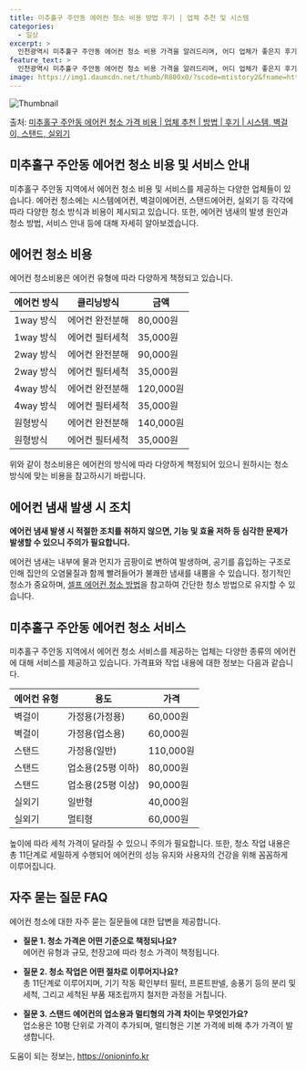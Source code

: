 ```yaml
---
title: 미추홀구 주안동 에어컨 청소 비용 방법 후기 | 업체 추천 및 시스템
categories:
  - 일상
excerpt: >
  인천광역시 미추홀구 주안동 에어컨 청소 비용 가격을 알려드리며, 어디 업체가 좋은지 후기를 통해 알아보겠습니다. 현재 글에서는 시스템, 벽걸이, 스탠드, 실외기 각각에 대해 청소 비용이 나와 있으니 참고하시면 되겠습니다. 에어컨 분해 청소 방법 보기 👈 클릭셀프 에어컨 청소 방법 보기👈 클릭미추홀구 주안동 에어컨 청소 비용시스템에어컨 방식클리닝방식금액1way 방식에어컨 완전분해80,000원1way 방식에어컨 필터세척35,000원2way 방식에어컨 완전분해90,000원2way 방식에어컨 필터세척35,000원4way 방식에어컨 완전분해120,000원4way 방식에어컨 필터세척35,000원원형방식에어컨 완전분해140,000원원형방식에어컨 필터세척35,000원에어컨 청소 견적 샘플 보기 👈 클릭에어컨 냄새의 원..
feature_text: >
  인천광역시 미추홀구 주안동 에어컨 청소 비용 가격을 알려드리며, 어디 업체가 좋은지 후기를 통해 알아보겠습니다. 현재 글에서는 시스템, 벽걸이, 스탠드, 실외기 각각에 대해 청소 비용이 나와 있으니 참고하시면 되겠습니다. 에어컨 분해 청소 방법 보기 👈 클릭셀프 에어컨 청소 방법 보기👈 클릭미추홀구 주안동 에어컨 청소 비용시스템에어컨 방식클리닝방식금액1way 방식에어컨 완전분해80,000원1way 방식에어컨 필터세척35,000원2way 방식에어컨 완전분해90,000원2way 방식에어컨 필터세척35,000원4way 방식에어컨 완전분해120,000원4way 방식에어컨 필터세척35,000원원형방식에어컨 완전분해140,000원원형방식에어컨 필터세척35,000원에어컨 청소 견적 샘플 보기 👈 클릭에어컨 냄새의 원..
image: https://img1.daumcdn.net/thumb/R800x0/?scode=mtistory2&fname=https%3A%2F%2Fblog.kakaocdn.net%2Fdn%2Fnd3ft%2FbtsHv50lOYr%2F9vYE7tkTBwNul2cO00Kvg1%2Fimg.webp
---
```


![Thumbnail](https://img1.daumcdn.net/thumb/R800x0/?scode=mtistory2&fname=https%3A%2F%2Fblog.kakaocdn.net%2Fdn%2Fnd3ft%2FbtsHv50lOYr%2F9vYE7tkTBwNul2cO00Kvg1%2Fimg.webp)

<p>출처: <a href="https://onioninfo.kr/entry/%EB%AF%B8%EC%B6%94%ED%99%80%EA%B5%AC-%EC%A3%BC%EC%95%88%EB%8F%99-%EC%97%90%EC%96%B4%EC%BB%A8-%EC%B2%AD%EC%86%8C-%EA%B0%80%EA%B2%A9-%EB%B9%84%EC%9A%A9-%EC%97%85%EC%B2%B4-%EC%B6%94%EC%B2%9C-%EB%B0%A9%EB%B2%95-%ED%9B%84%EA%B8%B0-%EC%8B%9C%EC%8A%A4%ED%85%9C-%EB%B2%BD%EA%B1%B8%EC%9D%B4-%EC%8A%A4%ED%83%A0%EB%93%9C-%EC%8B%A4%EC%99%B8%EA%B8%B0" rel="dofollow">미추홀구 주안동 에어컨 청소 가격 비용 | 업체 추천 | 방법 | 후기 | 시스템, 벽걸이, 스탠드, 실외기</a> </p>

## 미추홀구 주안동 에어컨 청소 비용 및 서비스 안내



미추홀구 주안동 지역에서 에어컨 청소 비용 및 서비스를 제공하는 다양한 업체들이 있습니다. 에어컨 청소에는 시스템에어컨, 벽걸이에어컨,
스탠드에어컨, 실외기 등 각각에 따라 다양한 청소 방식과 비용이 제시되고 있습니다. 또한, 에어컨 냄새의 발생 원인과 청소 방법, 서비스
안내 등에 대해 자세히 알아보겠습니다.

## 에어컨 청소 비용

에어컨 청소비용은 에어컨 유형에 따라 다양하게 책정되고 있습니다.

**에어컨 방식** | **클리닝방식** | **금액**  
---|---|---  
1way 방식 | 에어컨 완전분해 | 80,000원  
1way 방식 | 에어컨 필터세척 | 35,000원  
2way 방식 | 에어컨 완전분해 | 90,000원  
2way 방식 | 에어컨 필터세척 | 35,000원  
4way 방식 | 에어컨 완전분해 | 120,000원  
4way 방식 | 에어컨 필터세척 | 35,000원  
원형방식 | 에어컨 완전분해 | 140,000원  
원형방식 | 에어컨 필터세척 | 35,000원  
  
위와 같이 청소비용은 에어컨의 방식에 따라 다양하게 책정되어 있으니 원하시는 청소 방식에 맞는 비용을 참고하시기 바랍니다.

## 에어컨 냄새 발생 시 조치

**에어컨 냄새 발생 시 적절한 조치를 취하지 않으면, 기능 및 효율 저하 등 심각한 문제가 발생할 수 있으니 주의가 필요합니다.**

에어컨 냄새는 내부에 물과 먼지가 곰팡이로 변하여 발생하며, 공기를 흡입하는 구조로 인해 집안의 오염물질과 함께 빨려들어가 불쾌한 냄새를
내뿜을 수 있습니다. 정기적인 청소가 중요하며, [셀프 에어컨 청소 방법](https://onioninfo.kr/entry/%EB%AF%B8%EC%B6%94%ED%99%80%EA%B5%AC-%EC%A3%BC%EC%95%88%EB%8F%99-%EC%97%90%EC%96%B4%EC%BB%A8-%EC%B2%AD%EC%86%8C-%EA%B0%80%EA%B2%A9-%EB%B9%84%EC%9A%A9-%EC%97%85%EC%B2%B4-%EC%B6%94%EC%B2%9C-%EB%B0%A9%EB%B2%95-%ED%9B%84%EA%B8%B0-%EC%8B%9C%EC%8A%A4%ED%85%9C-%EB%B2%BD%EA%B1%B8%EC%9D%B4-%EC%8A%A4%ED%83%A0%EB%93%9C-%EC%8B%A4%EC%99%B8%EA%B8%B0)을 참고하여 간단한 청소 방법으로
유지할 수 있습니다.

## 미추홀구 주안동 에어컨 청소 서비스

미추홀구 주안동 지역에서 에어컨 청소 서비스를 제공하는 업체는 다양한 종류의 에어컨에 대해 서비스를 제공하고 있습니다. 가격표와 작업 내용에
대한 정보는 다음과 같습니다.

**에어컨 유형** | **용도** | **가격**  
---|---|---  
벽걸이 | 가정용(가정용) | 60,000원  
벽걸이 | 가정용(업소용) | 60,000원  
스탠드 | 가정용(일반) | 110,000원  
스탠드 | 업소용(25평 이하) | 80,000원  
스탠드 | 업소용(25평 이상) | 90,000원  
실외기 | 일반형 | 40,000원  
실외기 | 멀티형 | 60,000원  
  
높이에 따라 세척 가격이 달라질 수 있으니 주의가 필요합니다. 또한, 청소 작업 내용은 총 11단계로 세밀하게 수행되어 에어컨의 성능 유지와
사용자의 건강을 위해 꼼꼼하게 이루어집니다.

## 자주 묻는 질문 FAQ

에어컨 청소에 대한 자주 묻는 질문들에 대한 답변을 제공합니다.

  * **질문 1. 청소 가격은 어떤 기준으로 책정되나요?**  
에어컨 유형과 규모, 천장고에 따라 청소 가격이 책정됩니다.

  * **질문 2. 청소 작업은 어떤 절차로 이루어지나요?**  
총 11단계로 이루어지며, 기기 작동 확인부터 필터, 프론트판넬, 송풍기 등의 분리 및 세척, 그리고 세척된 부품 재조립까지 철저한 과정을
거칩니다.

  * **질문 3. 스탠드 에어컨의 업소용과 멀티형의 가격 차이는 무엇인가요?**  
업소용은 10평 단위로 가격이 추가되며, 멀티형은 기본 가격에 비해 추가 가격이 발생합니다.



 

도움이 되는 정보는, <a href="https://onioninfo.kr" rel="dofollow">https://onioninfo.kr</a>


